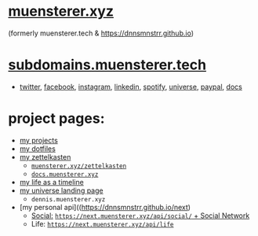 # [muensterer.xyz](https://muensterer.xyz)

(formerly muensterer.tech & https://dnnsmnstrr.github.io)

# [subdomains.muensterer.tech](http://subdomains.muensterer.xyz)
- [twitter](http://twitter.muensterer.tech), [facebook](http://facebook.muensterer.tech), [instagram](http://insta.muensterer.tech), [linkedin](http://in.muensterer.tech), [spotify](http://spotify.muensterer.tech), [universe](http://universe.muensterer.tech), [paypal](http://paypal.muensterer.tech), [docs](http://docs.muensterer.tech)

# project pages:

- [my projects](https://dnnsmnstrr.github.io/projects)
- [my dotfiles](https://dnnsmnstrr.github.io/dotfiles)
- [my zettelkasten](https://dnnsmnstrr.github.io/zettelkasten)
  - [`muensterer.xyz/zettelkasten`](http:/muensterer.tech/zettelkasten)
  - [`docs.muensterer.xyz`](http://docs.muensterer.tech)
- [my life as a timeline](https://dnnsmnstrr.github.io/life)
- [my universe landing page](http://dennis.muensterer.xyz)
  - `dennis.muensterer.xyz`
- [my personal api]((https://dnnsmnstrr.github.io/next)
  - [Social:](https://next.muensterer.xyz/api/social) [`https://next.muensterer.xyz/api/social/` + Social Network](https://next.muensterer.xyz/api/social/twitter)
  - Life: [`https://next.muensterer.xyz/api/life`](https://next.muensterer.xyz/api/life)

